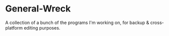 # General-Wreck
A collection of a bunch of the programs I'm working on, for backup &amp; cross-platform editing purposes.
